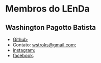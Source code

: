 # Membros do LEnDa

## Washington Pagotto Batista

* [Github](https://github.com/wstroks/);
* Contato: wstroks@gmail.com;
* [instagram](https://github.com/wstroks/);
* [facebook](https://www.facebook.com/washington.batista.3?ref=bookmarks).





